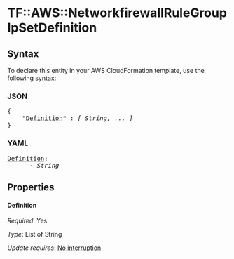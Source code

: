 # TF::AWS::NetworkfirewallRuleGroup IpSetDefinition

## Syntax

To declare this entity in your AWS CloudFormation template, use the following syntax:

### JSON

<pre>
{
    "<a href="#definition" title="Definition">Definition</a>" : <i>[ String, ... ]</i>
}
</pre>

### YAML

<pre>
<a href="#definition" title="Definition">Definition</a>: <i>
      - String</i>
</pre>

## Properties

#### Definition

_Required_: Yes

_Type_: List of String

_Update requires_: [No interruption](https://docs.aws.amazon.com/AWSCloudFormation/latest/UserGuide/using-cfn-updating-stacks-update-behaviors.html#update-no-interrupt)

